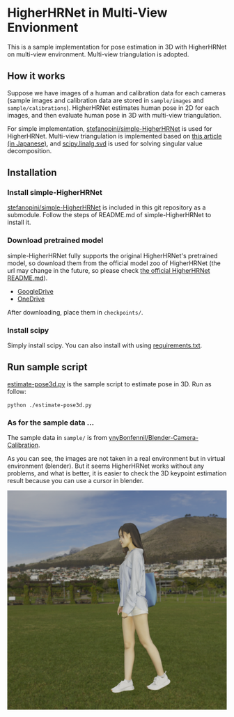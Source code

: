 # HigherHRNet in Multi-View Envionment

This is a sample implementation for pose estimation in 3D with HigherHRNet on multi-view environment. Multi-view triangulation is adopted.

## How it works

Suppose we have images of a human and calibration data for each cameras (sample images and calibration data are stored in `sample/images` and `sample/calibrations`). HigherHRNet estimates human pose in 2D for each images, and then evaluate human pose in 3D with multi-view triangulation.

For simple implementation, [stefanopini/simple-HigherHRNet](https://github.com/stefanopini/simple-HigherHRNet) is used for HigherHRNet. Multi-view triangulation is implemented based on [this article (in Japanese)](https://mem-archive.com/2018/11/04/post-867/), and [scipy.linalg.svd](https://docs.scipy.org/doc/scipy/reference/generated/scipy.linalg.svd.html) is used for solving singular value decomposition.

## Installation

### Install simple-HigherHRNet

[stefanopini/simple-HigherHRNet](https://github.com/stefanopini/simple-HigherHRNet) is included in this git repository as a submodule. Follow the steps of README.md of simple-HigherHRNet to install it.

### Download pretrained model

simple-HigherHRNet fully supports the original HigherHRNet's pretrained model, so download them from the official model zoo of HigherHRNet (the url may change in the future, so please check [the official HigherHRNet README.md](https://github.com/HRNet/HigherHRNet-Human-Pose-Estimation)).

- [GoogleDrive](https://drive.google.com/open?id=1bdXVmYrSynPLSk5lptvgyQ8fhziobD50)
- [OneDrive](https://1drv.ms/f/s!AhIXJn_J-blW4AwKRMklXVzndJT0)

After downloading, place them in `checkpoints/`.

### Install scipy

Simply install scipy. You can also install with using [requirements.txt](./requirements.txt).

## Run sample script

[estimate-pose3d.py](./estimate-pose3d.py) is the sample script to estimate pose in 3D. Run as follow:

```
python ./estimate-pose3d.py
```

### As for the sample data ...

The sample data in `sample/` is from [ynyBonfennil/Blender-Camera-Calibration](https://github.com/ynyBonfennil/Blender-Camera-Calibration).

As you can see, the images are not taken in a real environment but in virtual environment (blender). But it seems HigherHRNet works without any problems, and what is better, it is easier to check the 3D keypoint estimation result because you can use a cursor in blender.

![sample image](./sample/images/Camera.003.png)
